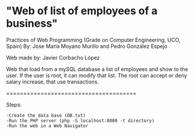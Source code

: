 
"Web of list of employees of a business"
======================================

Practices of Web Programming (Grade on Computer Engineering, UCO, Spain)
By: Jose María Moyano Murillo and Pedro González Espejo

Web made by: Javier Corbacho López

Web that load from a mySQL database a list of employees and show to the user.
If the user is root, it can modify that list. 
The root can accept or deny salary increase, that use transactions.

======================================

Steps:

	-Create the data base (DB.txt)
	-Run the PHP server (php -S localhost:8000 -t directory)
	-Run the web in a Web Navigator
	
